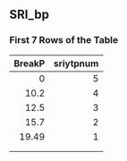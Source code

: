 ## SRI_bp
### First 7 Rows of the Table
|   BreakP |   sriytpnum |
|---------:|------------:|
|     0    |           5 |
|    10.2  |           4 |
|    12.5  |           3 |
|    15.7  |           2 |
|    19.49 |           1 |
|          |             |
|          |             |